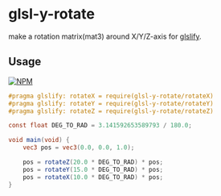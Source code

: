 # glsl-y-rotate

make a rotation matrix(mat3) around X/Y/Z-axis for [glslify](http://github.com/chrisdickinson/glslify).

## Usage ##

[![NPM](https://nodei.co/npm/glsl-y-rotate.png?mini=true)](https://nodei.co/npm/glsl-y-rotate/)

```glsl
#pragma glslify: rotateX = require(glsl-y-rotate/rotateX)
#pragma glslify: rotateY = require(glsl-y-rotate/rotateY)
#pragma glslify: rotateZ = require(glsl-y-rotate/rotateZ)

const float DEG_TO_RAD = 3.141592653589793 / 180.0;

void main(void) {
    vec3 pos = vec3(0.0, 0.0, 1.0);

    pos = rotateZ(20.0 * DEG_TO_RAD) * pos;
    pos = rotateY(15.0 * DEG_TO_RAD) * pos;
    pos = rotateX(10.0 * DEG_TO_RAD) * pos;
}
```
